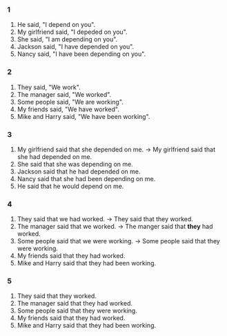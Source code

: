 ### 1
1. He said, "I depend on you".
2. My girlfriend said, "I depeded on you".
3. She said, "I am depending on you".
4. Jackson said, "I have depended on you".
5. Nancy said, "I have been depending on you".
### 2
1. They said, "We work".
2. The manager said, "We worked".
3. Some people said, "We are working".
4. My friends said, "We have worked".
5. Mike and Harry said, "We have been working".
### 3
1. My girlfriend said that she depended on me.
-> My girlfriend said that she had depended on me.  
2. She said that she was depending on me.
3. Jackson said that he had depended on me.
4. Nancy said that she had been depending on me.
5. He said that he would depend on me.
### 4
1. They said that we had worked.
-> They said that they worked.  
2. The manager said that we worked.
-> The manger said that **they** had worked.  
3. Some people said that we were working.
-> Some people said that they were working.  
4. My friends said that they had worked.
5. Mike and Harry said that they had been working.
### 5
1. They said that they worked.
2. The manager said that they had worked.
3. Some people said that they were working.
4. My friends said that they had worked.
5. Mike and Harry said that they had been working.
